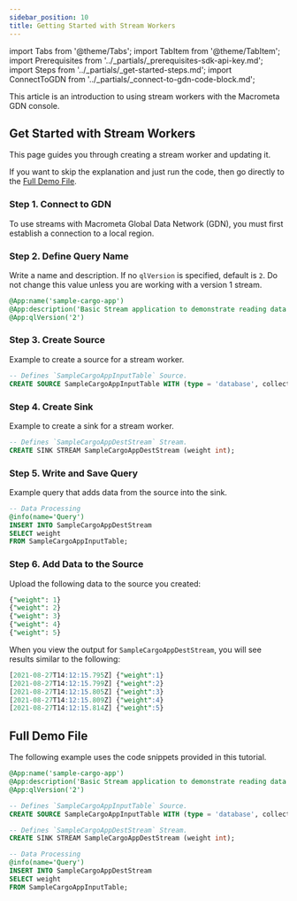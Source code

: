 ```yaml
---
sidebar_position: 10
title: Getting Started with Stream Workers
---
```


import Tabs from '@theme/Tabs';
import TabItem from '@theme/TabItem';
import Prerequisites from '../_partials/_prerequisites-sdk-api-key.md';
import Steps from '../_partials/_get-started-steps.md';
import ConnectToGDN from '../_partials/_connect-to-gdn-code-block.md';

This article is an introduction to using stream workers with the Macrometa GDN console.

<Prerequisites />

## Get Started with Stream Workers

This page guides you through creating a stream worker and updating it.

<Steps />

If you want to skip the explanation and just run the code, then go directly to the [Full Demo File](#full-demo-file).

### Step 1. Connect to GDN

To use streams with Macrometa Global Data Network (GDN), you must first establish a connection to a local region.

<ConnectToGDN />

### Step 2. Define Query Name

Write a name and description. If no `qlVersion` is specified, default is `2`. Do not change this value unless you are working with a version 1 stream.

```sql
@App:name('sample-cargo-app')
@App:description('Basic Stream application to demonstrate reading data from input stream and store it in the collection. The stream & collection will be created automatically if they do not already exist.')
@App:qlVersion('2')
```

### Step 3. Create Source

Example to create a source for a stream worker.

```sql
-- Defines `SampleCargoAppInputTable` Source.
CREATE SOURCE SampleCargoAppInputTable WITH (type = 'database', collection = "SampleCargoAppInputTable", collection.type="doc" , replication.type="global", map.type='json') (weight int);
```

### Step 4. Create Sink

Example to create a sink for a stream worker.

```sql
-- Defines `SampleCargoAppDestStream` Stream.
CREATE SINK STREAM SampleCargoAppDestStream (weight int);
```

### Step 5. Write and Save Query

Example query that adds data from the source into the sink.

```sql
-- Data Processing
@info(name='Query')
INSERT INTO SampleCargoAppDestStream
SELECT weight
FROM SampleCargoAppInputTable;
```

### Step 6. Add Data to the Source

Upload the following data to the source you created:

```sql
{"weight": 1}
{"weight": 2}
{"weight": 3}
{"weight": 4}
{"weight": 5}
```

When you view the output for `SampleCargoAppDestStream`, you will see results similar to the following:

```sql
[2021-08-27T14:12:15.795Z] {"weight":1}
[2021-08-27T14:12:15.799Z] {"weight":2}
[2021-08-27T14:12:15.805Z] {"weight":3}
[2021-08-27T14:12:15.809Z] {"weight":4}
[2021-08-27T14:12:15.814Z] {"weight":5}
```

## Full Demo File

The following example uses the code snippets provided in this tutorial.

```sql
@App:name('sample-cargo-app')
@App:description('Basic Stream application to demonstrate reading data from input stream and store it in the collection. The stream and collection are created automatically if they do not already exist.')
@App:qlVersion('2')

-- Defines `SampleCargoAppInputTable` Source.
CREATE SOURCE SampleCargoAppInputTable WITH (type = 'database', collection = "SampleCargoAppInputTable", collection.type="doc" , replication.type="global", map.type='json') (weight int);

-- Defines `SampleCargoAppDestStream` Stream.
CREATE SINK STREAM SampleCargoAppDestStream (weight int);

-- Data Processing
@info(name='Query')
INSERT INTO SampleCargoAppDestStream
SELECT weight
FROM SampleCargoAppInputTable;
```